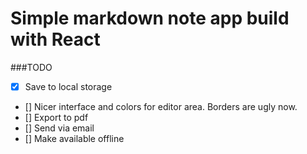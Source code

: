 # Simple markdown note app build with React

###TODO
- [x] Save to local storage
- [] Nicer interface and colors for editor area. Borders are ugly now.
- [] Export to pdf
- [] Send via email
- [] Make available offline
